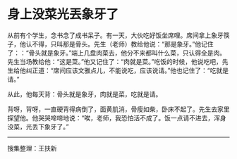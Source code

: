 # 身上没菜光丟象牙了

从前有个学生，念书念了成书呆子。有一天，大伙吃好饭坐席哩。席间拿上象牙筷子，他认不得，只叫那是骨头。先生（老师）教给他说：“那是象牙。”他记住了：：“骨头就是象牙。”端上几盘肉菜去，他分不来都叫什么菜，只认得全是肉。先生当场教给他：“这是菜。”他又记住了：“肉就是菜。”吃饭的时候，他说吃吧，先生给他纠正道：“席间应该文雅点儿，不能说吃，应该说请。”他也记住了：“吃就是请。”

从此，他每天背：骨头就是象牙，肉就是菜，吃就是请。

背呀，背呀，一直硬背得病倒了，面黄肌消，骨瘦如柴，卧床不起了。先生去家里探望他。他哭哭啼啼地说：“唉，老师，我恐怕活不成了。饭一点请不进去，浑身没菜，光丢下象牙了。”

---

搜集整理：王扶新
